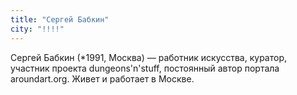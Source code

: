 ```yaml
---
title: "Сергей Бабкин"
city: "!!!!"
---
```


Сергей Бабкин (*1991, Москва) — работник искусства, куратор, участник проекта dungeons'n'stuff, постоянный автор портала aroundart.org. Живет и работает в Москве.

